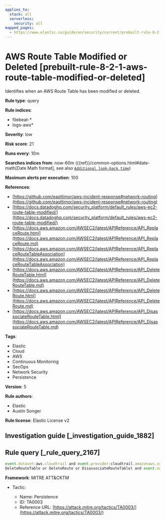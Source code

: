 ```yaml
---
applies_to:
  stack: all
  serverless:
    security: all
mapped_pages:
  - https://www.elastic.co/guide/en/security/current/prebuilt-rule-8-2-1-aws-route-table-modified-or-deleted.html
---
```


# AWS Route Table Modified or Deleted [prebuilt-rule-8-2-1-aws-route-table-modified-or-deleted]

Identifies when an AWS Route Table has been modified or deleted.

**Rule type**: query

**Rule indices**:

* filebeat-*
* logs-aws*

**Severity**: low

**Risk score**: 21

**Runs every**: 10m

**Searches indices from**: now-60m ({{ref}}/common-options.html#date-math[Date Math format], see also [`Additional look-back time`](docs-content://solutions/security/detect-and-alert/create-detection-rule.md#rule-schedule))

**Maximum alerts per execution**: 100

**References**:

* [https://github.com/easttimor/aws-incident-response#network-routing](https://github.com/easttimor/aws-incident-response#network-routing)
* [https://docs.datadoghq.com/security_platform/default_rules/aws-ec2-route-table-modified/](https://docs.datadoghq.com/security_platform/default_rules/aws-ec2-route-table-modified/)
* [https://docs.aws.amazon.com/AWSEC2/latest/APIReference/API_ReplaceRoute.html](https://docs.aws.amazon.com/AWSEC2/latest/APIReference/API_ReplaceRoute.md)
* [https://docs.aws.amazon.com/AWSEC2/latest/APIReference/API_ReplaceRouteTableAssociation](https://docs.aws.amazon.com/AWSEC2/latest/APIReference/API_ReplaceRouteTableAssociation)
* [https://docs.aws.amazon.com/AWSEC2/latest/APIReference/API_DeleteRouteTable.html](https://docs.aws.amazon.com/AWSEC2/latest/APIReference/API_DeleteRouteTable.md)
* [https://docs.aws.amazon.com/AWSEC2/latest/APIReference/API_DeleteRoute.html](https://docs.aws.amazon.com/AWSEC2/latest/APIReference/API_DeleteRoute.md)
* [https://docs.aws.amazon.com/AWSEC2/latest/APIReference/API_DisassociateRouteTable.html](https://docs.aws.amazon.com/AWSEC2/latest/APIReference/API_DisassociateRouteTable.md)

**Tags**:

* Elastic
* Cloud
* AWS
* Continuous Monitoring
* SecOps
* Network Security
* Persistence

**Version**: 5

**Rule authors**:

* Elastic
* Austin Songer

**Rule license**: Elastic License v2

## Investigation guide [_investigation_guide_1882]



## Rule query [_rule_query_2167]

```js
event.dataset:aws.cloudtrail and event.provider:cloudtrail.amazonaws.com and event.action:(ReplaceRoute or ReplaceRouteTableAssociation or
DeleteRouteTable or DeleteRoute or DisassociateRouteTable) and event.outcome:success
```

**Framework**: MITRE ATT&CKTM

* Tactic:

    * Name: Persistence
    * ID: TA0003
    * Reference URL: [https://attack.mitre.org/tactics/TA0003/](https://attack.mitre.org/tactics/TA0003/)



